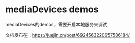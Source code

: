 # mediaDevices demos

mediaDevices的demos，需要开启本地服务来调试

文档发布在：https://juejin.cn/post/6924563220657586184/
